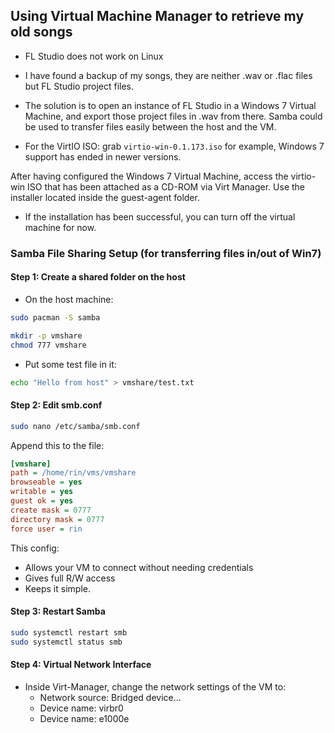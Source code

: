 ## Using Virtual Machine Manager to retrieve my old songs

- FL Studio does not work on Linux
- I have found a backup of my songs, they are neither .wav or .flac files but FL Studio project files.
- The solution is to open an instance of FL Studio in a Windows 7 Virtual Machine, and export those project files in .wav from there. Samba could be used to transfer files easily between the host and the VM.

- For the VirtIO ISO: grab `virtio-win-0.1.173.iso` for example, Windows 7 support has ended in newer versions.

After having configured the Windows 7 Virtual Machine, access the virtio-win ISO that has been attached as a CD-ROM via Virt Manager. Use the installer located inside the guest-agent folder.

- If the installation has been successful, you can turn off the virtual machine for now.

### Samba File Sharing Setup (for transferring files in/out of Win7)

#### Step 1: Create a shared folder on the host

- On the host machine:

```bash
sudo pacman -S samba
```

```bash
mkdir -p vmshare
chmod 777 vmshare
```

- Put some test file in it:

```bash
echo "Hello from host" > vmshare/test.txt
```

#### Step 2: Edit smb.conf

```bash
sudo nano /etc/samba/smb.conf
```

Append this to the file:

```ini
[vmshare]
path = /home/rin/vms/vmshare
browseable = yes
writable = yes
guest ok = yes
create mask = 0777
directory mask = 0777
force user = rin
```

This config:
 - Allows your VM to connect without needing credentials
 - Gives full R/W access
 - Keeps it simple.

#### Step 3: Restart Samba

```bash
sudo systemctl restart smb
sudo systemctl status smb
```

#### Step 4: Virtual Network Interface

- Inside Virt-Manager, change the network settings of the VM to:
  - Network source: Bridged device...
  - Device name: virbr0
  - Device name: e1000e
